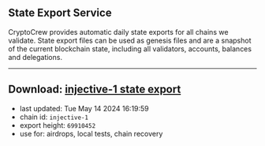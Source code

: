 ## State Export Service
CryptoCrew provides automatic daily state exports for all chains we validate. State export files can be used as genesis files and are a snapshot of the current blockchain state, including all validators, accounts, balances and delegations.

---
**Download: [injective-1 state export](https://dl-eu2.ccvalidators.com/SERVICE/injective/injective-1_export_69910452.json)**
---

- last updated: Tue May 14 2024 16:19:59
- chain id: `injective-1`
- export height: `69910452`
- use for: airdrops, local tests, chain recovery
